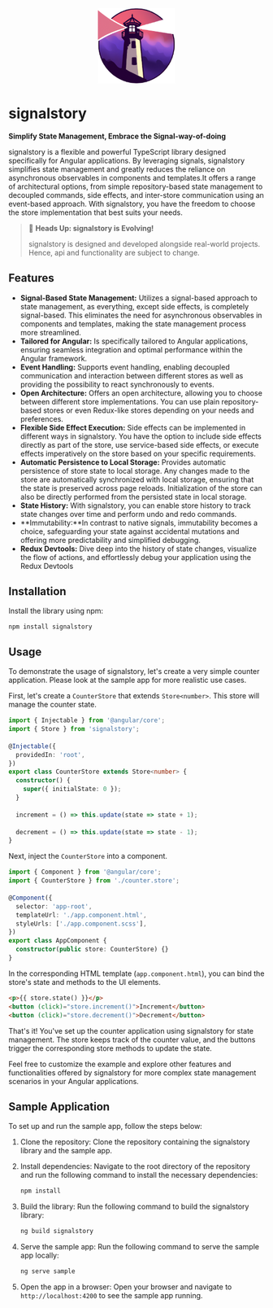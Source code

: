 <p align="center">
 <img width="30%" height="30%" src="signalstory.png">
</p>

# signalstory

**Simplify State Management, Embrace the Signal-way-of-doing**

signalstory is a flexible and powerful TypeScript library designed specifically for Angular applications. By leveraging signals, signalstory simplifies state management and greatly reduces the reliance on asynchronous observables in components and templates.It offers a range of architectural options, from simple repository-based state management to decoupled commands, side effects, and inter-store communication using an event-based approach. With signalstory, you have the freedom to choose the store implementation that best suits your needs.

> 🚧 **Heads Up: signalstory is Evolving!**
>
> signalstory is designed and developed alongside real-world projects. Hence, api and functionality are subject to change.

## Features

- **Signal-Based State Management:** Utilizes a signal-based approach to state management, as everything, except side effects, is completely signal-based. This eliminates the need for asynchronous observables in components and templates, making the state management process more streamlined.
- **Tailored for Angular:** Is specifically tailored to Angular applications, ensuring seamless integration and optimal performance within the Angular framework.
- **Event Handling:** Supports event handling, enabling decoupled communication and interaction between different stores as well as providing the possibility to react synchronously to events.
- **Open Architecture:** Offers an open architecture, allowing you to choose between different store implementations. You can use plain repository-based stores or even Redux-like stores depending on your needs and preferences.
- **Flexible Side Effect Execution:** Side effects can be implemented in different ways in signalstory. You have the option to include side effects directly as part of the store, use service-based side effects, or execute effects imperatively on the store based on your specific requirements.
- **Automatic Persistence to Local Storage:** Provides automatic persistence of store state to local storage. Any changes made to the store are automatically synchronized with local storage, ensuring that the state is preserved across page reloads. Initialization of the store can also be directly performed from the persisted state in local storage.
- **State History:** With signalstory, you can enable store history to track state changes over time and perform undo and redo commands.
- **Immutability:**In contrast to native signals, immutability becomes a choice, safeguarding your state against accidental mutations and offering more predictability and simplified debugging.
- **Redux Devtools:** Dive deep into the history of state changes, visualize the flow of actions, and effortlessly debug your application using the Redux Devtools

## Installation

Install the library using npm:

```shell
npm install signalstory
```

## Usage

To demonstrate the usage of signalstory, let's create a very simple counter application.
Please look at the sample app for more realistic use cases.

First, let's create a `CounterStore` that extends `Store<number>`. This store will manage the counter state.

```typescript
import { Injectable } from '@angular/core';
import { Store } from 'signalstory';

@Injectable({
  providedIn: 'root',
})
export class CounterStore extends Store<number> {
  constructor() {
    super({ initialState: 0 });
  }

  increment = () => this.update(state => state + 1);

  decrement = () => this.update(state => state - 1);
}
```

Next, inject the `CounterStore` into a component.

```typescript
import { Component } from '@angular/core';
import { CounterStore } from './counter.store';

@Component({
  selector: 'app-root',
  templateUrl: './app.component.html',
  styleUrls: ['./app.component.scss'],
})
export class AppComponent {
  constructor(public store: CounterStore) {}
}
```

In the corresponding HTML template (`app.component.html`), you can bind the store's state and methods to the UI elements.

```html
<p>{{ store.state() }}</p>
<button (click)="store.increment()">Increment</button>
<button (click)="store.decrement()">Decrement</button>
```

That's it! You've set up the counter application using signalstory for state management. The store keeps track of the counter value, and the buttons trigger the corresponding store methods to update the state.

Feel free to customize the example and explore other features and functionalities offered by signalstory for more complex state management scenarios in your Angular applications.

## Sample Application

To set up and run the sample app, follow the steps below:

1. Clone the repository: Clone the repository containing the signalstory library and the sample app.

2. Install dependencies: Navigate to the root directory of the repository and run the following command to install the necessary dependencies:

   ```bash
   npm install
   ```

3. Build the library: Run the following command to build the signalstory library:

   ```bash
   ng build signalstory
   ```

4. Serve the sample app: Run the following command to serve the sample app locally:

   ```bash
   ng serve sample
   ```

5. Open the app in a browser: Open your browser and navigate to `http://localhost:4200` to see the sample app running.
